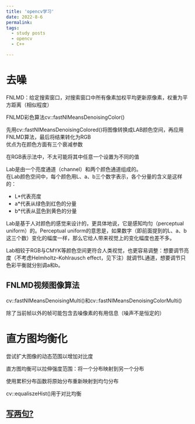 ```yaml
---
title: 'opencv学习'
date: 2022-8-6
permalink: 
tags:
  - study posts
  - opencv
  - C++

---
```


# 去噪    
FNLMD：给定搜索窗口，对搜索窗口中所有像素加权平均更新原像素，权重为平方距离（相似程度）       

FNLMD彩色算法cv::fastNIMeansDenoisingColor()      

先用cv::fastNIMeansDenoisingColored()将图像转换成LAB颜色空间，再应用FNLMD算法，最后将结果转化为RGB     
优点为在颜色方面有三个衰减参数     

在RGB表示法中，不太可能将其中任意一个设置为不同的值    

Lab是由一个亮度通道（channel）和两个颜色通道组成的。     
在Lab颜色空间中，每个颜色用L、a、b三个数字表示，各个分量的含义是这样的：     

- L*代表亮度    
- a*代表从绿色到红色的分量    
- b*代表从蓝色到黄色的分量    

Lab是基于人对颜色的感觉来设计的，更具体地说，它是感知均匀（perceptual uniform）的。Perceptual uniform的意思是，如果数字（即前面提到的L、a、b这三个数）变化的幅度一样，那么它给人带来视觉上的变化幅度也差不多。     

Lab相较于RGB与CMYK等颜色空间更符合人类视觉，也更容易调整：想要调节亮度（不考虑Helmholtz–Kohlrausch effect，见下注）就调节L通道，想要调节只色彩平衡就分别调a和b。     


## FNLMD视频图像算法       
cv::fastNIMeansDenoisingMulti()和cv::fastNIMeansDenoisingColorMulti()         

除了当前帧以外的帧可能包含去噪像素的有用信息（噪声不是恒定的）          

# 直方图均衡化       
尝试扩大图像的动态范围以增加对比度        

直方图均衡可以拉伸强度范围：将一个分布映射到另一个分布      

使用累积分布函数将原始分布重新映射到均匀分布         

cv::equaliszeHist()用于对比均衡        




























## [写两句?](https://github.com/HEA1OR/HEA1OR.github.io/tree/master/_posts)

